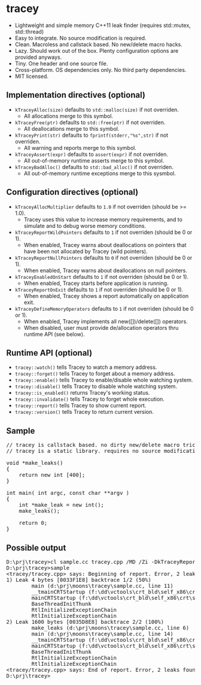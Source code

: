 tracey
======

- Lightweight and simple memory C++11 leak finder (requires std::mutex, std::thread)
- Easy to integrate. No source modification is required.
- Clean. Macroless and callstack based. No new/delete macro hacks.
- Lazy. Should work out of the box. Plenty configuration options are provided anyways.
- Tiny. One header and one source file.
- Cross-platform. OS dependencies only. No third party dependencies.
- MIT licensed.

Implementation directives (optional)
------------------------------------
- `kTraceyAlloc(size)` defaults to `std::malloc(size)` if not overriden.
  - All allocations merge to this symbol.
- `kTraceyFree(ptr)` defaults to `std::free(ptr)` if not overriden.
  - All deallocations merge to this symbol.
- `kTraceyPrint(str)` defaults to `fprintf(stderr,"%s",str)` if not overriden.
  - All warning and reports merge to this symbol.
- `kTraceyAssert(expr)` defaults to `assert(expr)` if not overriden.
  - All out-of-memory runtime asserts merge to this symbol.
- `kTraceyBadAlloc()` defaults to `std::bad_alloc()` if not overriden.
  - All out-of-memory runtime exceptions merge to this sysmbol.

Configuration directives (optional)
-----------------------------------
- `kTraceyAllocMultiplier` defaults to `1.0` if not overriden (should be >= 1.0).
  - Tracey uses this value to increase memory requirements, and to simulate and to debug worse memory conditions.
- `kTraceyReportWildPointers` defaults to `1` if not overriden (should be 0 or 1).
  - When enabled, Tracey warns about deallocations on pointers that have been not allocated by Tracey (wild pointers).
- `kTraceyReportNullPointers` defaults to `0` if not overriden (should be 0 or 1).
  - When enabled, Tracey warns about deallocations on null pointers.
- `kTraceyEnabledOnStart` defaults to `1` if not overriden (should be 0 or 1).
  - When enabled, Tracey starts before application is running.
- `kTraceyReportOnExit` defaults to `1` if not overriden (should be 0 or 1).
  - When enabled, Tracey shows a report automatically on application exit.
- `kTraceyDefineMemoryOperators` defaults to `1` if not overriden (should be 0 or 1).
  - When enabled, Tracey implements all new([])/delete([]) operators.
  - When disabled, user must provide de/allocation operators thru runtime API (see below).

Runtime API (optional)
----------------------

- `tracey::watch()` tells Tracey to watch a memory address.
- `tracey::forget()` tells Tracey to forget about a memory address.
- `tracey::enable()` tells Tracey to enable/disable whole watching system.
- `tracey::disable()` tells Tracey to disable whole watching system.
- `tracey::is_enabled()` returns Tracey's working status.
- `tracey::invalidate()` tells Tracey to forget whole execution.
- `tracey::report()` tells Tracey to show current report.
- `tracey::version()` tells Tracey to return current version.

Sample
------
<pre>
// tracey is callstack based. no dirty new/delete macro tricks.
// tracey is a static library. requires no source modification. just link it.

void *make_leaks()
{
    return new int [400];
}

int main( int argc, const char **argv )
{
    int *make_leak = new int();
    make_leaks();

    return 0;
}
</pre>

Possible output
---------------
<pre>
D:\prj\tracey&gt;cl sample.cc tracey.cpp /MD /Zi -DkTraceyReportOnExit=1
D:\prj\tracey&gt;sample
&lt;tracey/tracey.cpp&gt; says: Beginning of report. Error, 2 leaks found; 1604 bytes wasted ('lame' score)
1) Leak 4 bytes [0033F1E8] backtrace 1/2 (50%)
        main (d:\prj\moons\tracey\sample.cc, line 11)
        __tmainCRTStartup (f:\dd\vctools\crt_bld\self_x86\crt\src\crtexe.c, line 536)
        mainCRTStartup (f:\dd\vctools\crt_bld\self_x86\crt\src\crtexe.c, line 377)
        BaseThreadInitThunk
        RtlInitializeExceptionChain
        RtlInitializeExceptionChain
2) Leak 1600 bytes [0035D8E8] backtrace 2/2 (100%)
        make_leaks (d:\prj\moons\tracey\sample.cc, line 6)
        main (d:\prj\moons\tracey\sample.cc, line 14)
        __tmainCRTStartup (f:\dd\vctools\crt_bld\self_x86\crt\src\crtexe.c, line 536)
        mainCRTStartup (f:\dd\vctools\crt_bld\self_x86\crt\src\crtexe.c, line 377)
        BaseThreadInitThunk
        RtlInitializeExceptionChain
        RtlInitializeExceptionChain
&lt;tracey/tracey.cpp&gt; says: End of report. Error, 2 leaks found; 1604 bytes wasted ('lame' score)
D:\prj\tracey&gt;
</pre>
